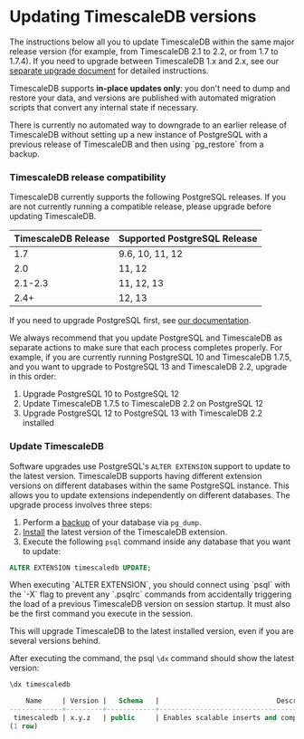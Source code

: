 # Updating TimescaleDB versions 

The instructions below all you to update TimescaleDB within the same major release
version (for example, from TimescaleDB 2.1 to 2.2, or from 1.7 to 1.7.4). If you need
to upgrade between TimescaleDB 1.x and 2.x, see our [separate upgrade document][update-tsdb-2]
for detailed instructions.

TimescaleDB supports **in-place updates only**: you don't need to dump and
restore your data, and versions are published with automated migration scripts
that convert any internal state if necessary.

<highlight type="warning">
There is currently no automated way to downgrade to an earlier release of TimescaleDB without setting up
a new instance of PostgreSQL with a previous release of TimescaleDB and then using `pg_restore`
from a backup.
</highlight>

### TimescaleDB release compatibility 

TimescaleDB currently supports the following PostgreSQL releases. If you are not
currently running a compatible release, please upgrade before updating TimescaleDB.

 TimescaleDB Release |   Supported PostgreSQL Release
 --------------------|-------------------------------
 1.7                 | 9.6, 10, 11, 12
 2.0                 | 11, 12
 2.1-2.3             | 11, 12, 13
 2.4+                | 12, 13

If you need to upgrade PostgreSQL first,
see [our documentation][upgrade-pg].

<highlight type="tip">
We always recommend that you update PostgreSQL and TimescaleDB as
separate actions to make sure that each process completes properly.
For example, if you are currently running PostgreSQL 10 and
TimescaleDB 1.7.5, and you want to upgrade to PostgreSQL 13 and
TimescaleDB 2.2, upgrade in this order:

1. Upgrade PostgreSQL 10 to PostgreSQL 12
1. Update TimescaleDB 1.7.5 to TimescaleDB 2.2 on PostgreSQL 12
1. Upgrade PostgreSQL 12 to PostgreSQL 13 with TimescaleDB 2.2 installed

</highlight>

### Update TimescaleDB
Software upgrades use PostgreSQL's `ALTER EXTENSION` support to update to the
latest version. TimescaleDB supports having different extension
versions on different databases within the same PostgreSQL instance. This
allows you to update extensions independently on different databases. The
upgrade process involves three steps:

1. Perform a [backup][] of your database via `pg_dump`.
1. [Install][] the latest version of the TimescaleDB extension.
1. Execute the following `psql` command inside any database that you want to
   update:

```sql
ALTER EXTENSION timescaledb UPDATE;
```

<highlight type="warning">
When executing `ALTER EXTENSION`, you should connect using `psql`
with the `-X` flag to prevent any `.psqlrc` commands from accidentally
triggering the load of a previous TimescaleDB version on session startup.
It must also be the first command you execute in the session.
</highlight>


This will upgrade TimescaleDB to the latest installed version, even if you
are several versions behind.

After executing the command, the psql `\dx` command should show the latest version:

```sql
\dx timescaledb

    Name     | Version |   Schema   |                             Description
-------------+---------+------------+---------------------------------------------------------------------
 timescaledb | x.y.z   | public     | Enables scalable inserts and complex queries for time-series data
(1 row)
```


[upgrade-pg]: /how-to-guides/update-timescaledb/upgrade-postgresql/
[update-timescaledb]: /how-to-guides/update-timescaledb/update-timescaledb/
[update-tsdb-2]: /how-to-guides/update-timescaledb/update-timescaledb-2/
[update-docker]: /how-to-guides/update-timescaledb/updating-docker/
[changes-in-2.0]: /overview/release-notes/changes-in-timescaledb-2/
[pg_upgrade]: https://www.postgresql.org/docs/current/static/pgupgrade.html
[backup]: /how-to-guides/backup-and-restore/
[Install]: /how-to-guides/install-timescaledb/
[telemetry]: /administration/telemetry/
